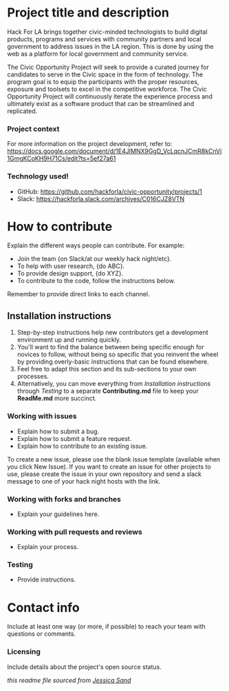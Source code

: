 # Project title and description

Hack For LA brings together civic-minded technologists to build digital products, programs and services with community partners and local government to address issues in the LA region. This is done by using the web as a platform for local government and community service. 

The Civic Opportunity Project will seek to provide a curated journey for candidates to serve in the Civic space in the form of technology. The program goal is to equip the participants with the proper resources, exposure and toolsets to excel in the competitive workforce. The Civic Opportunity Project will continuously iterate the experience process and ultimately exist as a software product that can be streamlined and replicated.

### Project context

For more information on the project development, refer to: https://docs.google.com/document/d/1E4JIMNX9GgD_VcLqcnJCmR8kCnVi1GmgKCoKH9H71Cs/edit?ts=5ef27a61

### Technology used!

- GitHub: https://github.com/hackforla/civic-opportunity/projects/1
- Slack: https://hackforla.slack.com/archives/C016CJZ8VTN





# How to contribute

Explain the different ways people can contribute. For example:

- Join the team {on Slack/at our weekly hack night/etc}.
- To help with user research, {do ABC}.
- To provide design support, {do XYZ}.
- To contribute to the code, follow the instructions below.

Remember to provide direct links to each channel.



## Installation instructions

1. Step-by-step instructions help new contributors get a development environment up and running quickly.
2. You'll want to find the balance between being specific enough for novices to follow, without being so specific that you reinvent the wheel by providing overly-basic instructions that can be found elsewhere.
3. Feel free to adapt this section and its sub-sections to your own processes.
4. Alternatively, you can move everything from *Installation instructions* through *Testing* to a separate **Contributing.md** file to keep your **ReadMe.md** more succinct.


### Working with issues

- Explain how to submit a bug.
- Explain how to submit a feature request.
- Explain how to contribute to an existing issue.

To create a new issue, please use the blank issue template (available when you click New Issue).  If you want to create an issue for other projects to use, please create the issue in your own repository and send a slack message to one of your hack night hosts with the link.


### Working with forks and branches

- Explain your guidelines here.


### Working with pull requests and reviews

- Explain your process.


### Testing

- Provide instructions.



# Contact info

Include at least one way (or more, if possible) to reach your team with questions or comments.


### Licensing

Include details about the project's open source status.

*this readme file sourced from [Jessica Sand](http://jessicasand.com/other-stuff/just-enough-docs/)*
